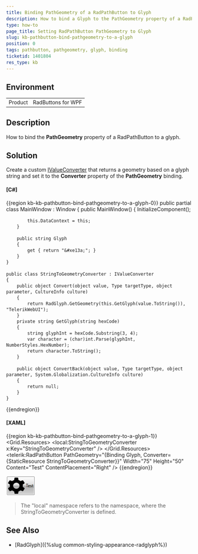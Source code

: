 ```yaml
---
title: Binding PathGeometry of a RadPathButton to Glyph
description: How to bind a Glyph to the PathGeometry property of a RadPathButton
type: how-to
page_title: Setting RadPathButton PathGeometry to Glyph
slug: kb-pathbutton-bind-pathgeometry-to-a-glyph
position: 0
tags: pathbutton, pathgeometry, glyph, binding
ticketid: 1401804
res_type: kb
---
```


## Environment
<table>
	<tr>
		<td>Product</td>
		<td>RadButtons for WPF</td>
	</tr>
</table>


## Description

How to bind the __PathGeometry__ property of a RadPathButton to a glyph.

## Solution

Create a custom [IValueConverter](https://docs.microsoft.com/en-us/dotnet/api/system.windows.data.ivalueconverter?view=netframework-4.7.2) that returns a geometry based on a glyph string and set it to the __Converter__ property of the __PathGeometry__ binding.

#### __[C#]__
{{region kb-kb-pathbutton-bind-pathgeometry-to-a-glyph-0}}
	public partial class MainWindow : Window
    {
        public MainWindow()
        {
            InitializeComponent();

            this.DataContext = this;
        }

        public string Glyph
        {
            get { return "&#xe13a;"; }
        }
    }

    public class StringToGeometryConverter : IValueConverter
    {
        public object Convert(object value, Type targetType, object parameter, CultureInfo culture)
        {
            return RadGlyph.GetGeometry(this.GetGlyph(value.ToString()), "TelerikWebUI");
        }
        private string GetGlyph(string hexCode)
        {
            string glyphInt = hexCode.Substring(3, 4);
            var character = (char)int.Parse(glyphInt, NumberStyles.HexNumber);
            return character.ToString();
        }
        
        public object ConvertBack(object value, Type targetType, object parameter, System.Globalization.CultureInfo culture)
        {
            return null;
        }
    }
{{endregion}} 

#### __[XAML]__
{{region kb-kb-pathbutton-bind-pathgeometry-to-a-glyph-1}}
	<Grid>
        <Grid.Resources>
            <local:StringToGeometryConverter x:Key="StringToGeometryConverter" />
        </Grid.Resources>
        <telerik:RadPathButton  PathGeometry="{Binding Glyph, Converter={StaticResource StringToGeometryConverter}}" Width="75" Height="50" Content="Test" ContentPlacement="Right" />
    </Grid>
{{endregion}}

![PathButton with PathGeometry bound to glyph](images/kb-pathbutton-bind-pathgeometry-to-glyph.png)

> The "local" namespace refers to the namespace, where the StringToGeometryConverter is defined.

## See Also

* [RadGlyph]({%slug common-styling-appearance-radglyph%})